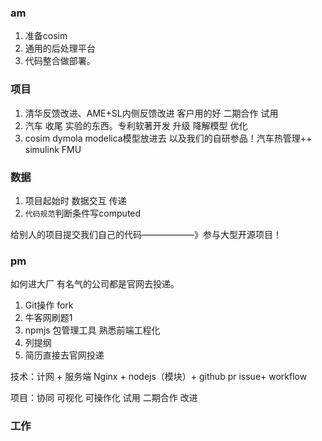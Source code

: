 ### am

1. 准备cosim
2. 通用的后处理平台 
3. 代码整合做部署。
### 项目
1. 清华反馈改进、AME+SL内侧反馈改进 客户用的好 二期合作 试用
2. 汽车 收尾 实验的东西。专利软著开发 升级 降解模型 优化
3. cosim dymola modelica模型放进去 以及我们的自研参品！汽车热管理++ simulink FMU 
### 数据
1. 项目起始时 数据交互 传递
2. `代码规范`判断条件写computed

给别人的项目提交我们自己的代码——————》参与大型开源项目！

### pm

如何进大厂 有名气的公司都是官网去投递。

1. Git操作 fork 
2. 牛客网刷题1
3. npmjs 包管理工具 熟悉前端工程化 
4. 列提纲 
5. 简历直接去官网投递

技术：计网 + 服务端 Nginx + nodejs（模块）+ github pr issue+ workflow

项目：协同 可视化 可操作化  试用  二期合作 改进

### 工作 